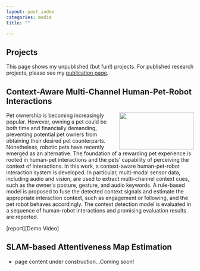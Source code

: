 ```yaml
---
layout: post_index
categories: media
title: ""

---
```


## Projects
This page shows my unpublished (but fun!) projects. For published research projects, please see my [publication page](https://scholar.google.ca/citations?user=8zyHdjoAAAAJ&hl=en&oi=ao).

## Context-Aware Multi-Channel Human-Pet-Robot Interactions
<img style="float: right; padding-left:20px;" src="/assets/hardware_figure.jpg" width="200" height="100">

Pet ownership is becoming increasingly popular. However, owning a pet could be both time and financially demanding, preventing potential pet owners from obtaining their desired pet counterparts. Nonetheless, robotic pets have recently emerged as an alternative. The foundation of a rewarding pet experience is rooted in human-pet interactions and the pets' capability of perceiving the context of interactions. In this work, a context-aware human-pet-robot interaction system is developed. In particular, multi-modal sensor data, including audio and vision, are used to extract multi-channel context cues, such as the owner's posture, gesture, and audio keywords. A rule-based model is proposed to fuse the detected context signals and estimate the appropriate interaction context, such as engagement or following, and the pet robot behaves accordingly. The context detection model is evaluated in a sequence of human-robot interactions and promising evaluation results are reported. 

[report][Demo Video]

## SLAM-based Attentiveness Map Estimation

* page content under construction...Coming soon!

